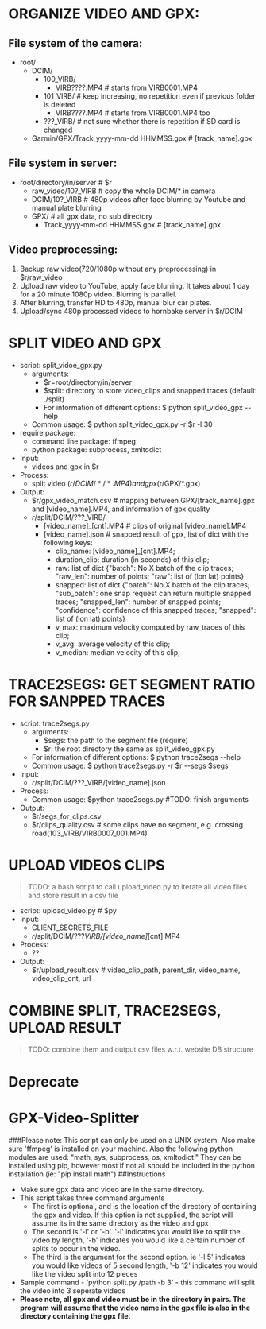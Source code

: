 # ORGANIZE VIDEO AND GPX:
## File system of the camera:
- root/
  - DCIM/
    - 100_VIRB/ 
      - VIRB????.MP4  # starts from VIRB0001.MP4
    - 101_VIRB/  # keep increasing, no repetition even if previous folder is deleted
      - VIRB????.MP4  # starts from VIRB0001.MP4 too
    - ???_VIRB/  # not sure whether there is repetition if SD card is changed
  - Garmin/GPX/Track_yyyy-mm-dd HHMMSS.gpx  # [track_name].gpx
    
## File system in server:
- root/directory/in/server  # $r
  - raw_video/10?_VIRB  # copy the whole DCIM/* in camera
  - DCIM/10?_VIRB  # 480p videos after face blurring by Youtube and manual plate blurring
  - GPX/  # all gpx data, no sub directory
    - Track_yyyy-mm-dd HHMMSS.gpx  # [track_name].gpx

## Video preprocessing:
1. Backup raw video(720/1080p without any preprocessing) in $r/raw_video
2. Upload raw video to YouTube, apply face blurring. It takes about 1 day for a 20 minute 1080p video. Blurring is parallel.
3. After blurring, transfer HD to 480p, manual blur car plates.
4. Upload/sync 480p processed videos to hornbake server in $r/DCIM


# SPLIT VIDEO AND GPX
- script: split_vidoe_gpx.py
  - arguments: 
    - $r=root/directory/in/server
    - $split: directory to store video_clips and snapped traces (default: ./split)
    - For information of different options: $ python split_video_gpx --help
  - Common usage: $ python split_video_gpx.py -r $r -l 30
- require package: 
  - command line package: ffmpeg
  - python package: subprocess, xmltodict
- Input: 
  - videos and gpx in $r
- Process:
  - split video ($r/DCIM/*/*.MP4) and gpx ($r/GPX/*.gpx)
- Output:
  - $r/gpx_video_match.csv  # mapping between GPX/[track_name].gpx and [video_name].MP4, and information of gpx quality
  - $r/$split/DCIM/???_VIRB/
    - [video_name]_[cnt].MP4  # clips of original [video_name].MP4
    - [video_name].json  # snapped result of gpx, list of dict with the following keys:
      - clip_name: [video_name]_[cnt].MP4;
      - duration_clip: duration (in seconds) of this clip;
      - raw: list of dict {"batch": No.X batch of the clip traces; "raw_len": number of points; "raw": list of (lon lat) points}
      - snapped: list of dict {"batch": No.X batch of the clip traces; "sub_batch": one snap request can return multiple snapped traces; "snapped_len": number of snapped points; "confidence": confidence of this snapped traces; "snapped": list of (lon lat) points}
      - v_max: maximum velocity computed by raw_traces of this clip;
      - v_avg: average velocity of this clip;
      - v_median: median velocity of this clip;


# TRACE2SEGS: GET SEGMENT RATIO FOR SANPPED TRACES
- script: trace2segs.py
  - arguments:
    - $segs: the path to the segment file (require)
    - $r: the root directory the same as split_video_gpx.py
  - For information of different options: $ python trace2segs --help
  - Common usage: $ python trace2segs.py -r $r --segs $segs
- Input: 
  - $r/$split/DCIM/???_VIRB/[video_name].json
- Process:
  - Common usage: $python trace2segs.py  #TODO: finish arguments
- Output:
  - $r/segs_for_clips.csv 
  - $r/clips_quality.csv  # some clips have no segment, e.g. crossing road(103_VIRB/VIRB0007_001.MP4)


# UPLOAD VIDEOS CLIPS
> TODO: a bash script to call upload_video.py to iterate all video files and store result in a csv file
- script: upload_video.py  # $py
- Input:
  - CLIENT_SECRETS_FILE
  - $r/$split/DCIM/???_VIRB/[video_name]_[cnt].MP4
- Process:
  - ??
- Output:
  - $r/upload_result.csv  # video_clip_path, parent_dir, video_name, video_clip_cnt, url


# COMBINE SPLIT, TRACE2SEGS, UPLOAD RESULT
> TODO: combine them and output csv files w.r.t. website DB structure




# ########################
# Deprecate
# ########################
# GPX-Video-Splitter
###Please note: This script can only be used on a UNIX system. Also make sure 'ffmpeg' is installed on your machine. Also the following python modules are used: "math, sys, subprocess, os, xmltodict."  They can be installed using pip, however most if not all should be included in the python installation (ie: "pip install math") 
##Instructions
* Make sure gpx data and video are in the same directory.
* This script takes three command arguments 
  * The first is optional, and is the location of the directory of containing the gpx and video. If this option is not supplied, the script will assume its in the same directory as the video and gpx 
  * The second is '-l' or '-b'. '-l' indicates you would like to split the video by length, '-b' indicates you would like a certain number of splits to occur in the video. 
  * The third is the argument for the second option. ie '-l 5' indicates you would like videos of 5 second length, '-b 12' indicates you would like the video split into 12 pieces 
* Sample command - 'python split.py /path -b 3' - this command will split the video into 3 seperate videos 
* **Please note, all gpx and video must be in the directory in pairs. The program will assume that the video name in the gpx file is also in the directory containing the gpx file.** 

